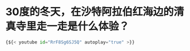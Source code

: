 # 30度的冬天，在沙特阿拉伯红海边的清真寺里走一走是什么体验？




```python
{${< youtube id="RrF8Sg6SJ5Q" autoplay="true" >}}
```

